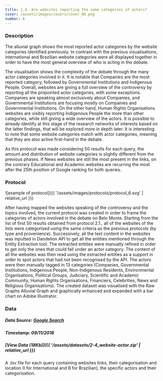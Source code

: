 ```yaml
---
title: 2.4. Are websites reporting the same categories of actors?
cover: /assets/images/covers/cover_06.png
number: 6
---
```

### Description
The alluvial graph shows the most reported actor categories by the website categories identified previously. In contrast with the previous visualisations, international and Brazilian website categories were all displayed together in order to have the most general overview of who is acting in the debate.

The visualisation shows the complexity of the debate through the many actor categories involved in it. It is notable that Companies are the most reported category, followed by Governmental Institutions and Indigenous People. Overall, websites are giving a full overview of the controversy by reporting all the pinpointed actor categories, with some exceptions. Companies are speaking almost exclusively about Companies, and Governmental Institutions are focusing mostly on Companies and Governmental Institutions. On the other hand, Human Rights Organisations websites are visibly reporting Indigenous People the more than other categories, while still giving a wide overview of the actors. It is possible to already identify at this stage of the research networks of interests based on the latter findings, that will be explored more in depth later. It is interesting to note that some website categories match with actor categories, meaning that they are also active first-hand in the debate.

As this protocol was made considering 50 results for each query, the amount and distribution of website categories is slightly different from the previous phases. If News websites are still the most present in the links, on the contrary Educational and Academic websites are recurring the most after the 25th position of Google ranking for both queries.


### Protocol
![example of protocol]({{ '/assets/images/protocols/protocol_6.svg' | relative_url }})

After having mapped the websites speaking of the controversy and the topics involved, the current protocol was created in order to frame the categories of actors involved in the debate on Belo Monte. Starting from the list of first 50 results obtained from protocol 2.1., all of the websites of the lists were categorised using the same criteria as the previous protocols (by type and provenience). Successively, all the text content in the websites was inputted in Dandelion API to get all the entities mentioned through the Entity Extraction tool. The extracted entities were manually refined in order to get only the ones that could fall under an actor category. The content of all the websites was then read using the extracted entities as a support in order to spot actors that had not been recognised by the API. The actors were then manually tagged in 13 categories (Companies, Governmental Institutions, Indigenous People, Non-Indigenous Residents, Environmental Organisations, Political Groups, Judiciary, Scientific and Academic Community, Human Rights Organisations, Financiers, Celebrities, News and Religious Organisations). The created dataset was visualised with the Raw Graphs Alluvial Graph and graphically enhanced and expanded with a bar chart on Adobe Illustrator.


### Data
##### Data Source: [Google Search](https://www.google.com/)
##### Timestamp: 09/11/2018
##### [View Data (18Kb)]({{ '/assets/datasets/2-4_website-actor.zip' | relative_url }})
A .tsv file for each query containing websites links, their categorisation and location (I for International and B for Brazilian), the specific actors and their categorisation.
